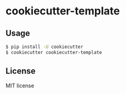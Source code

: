 # cookiecutter-template

## Usage
```bash
$ pip install -U cookiecutter
$ cookiecutter cookiecutter-template
```

## License
MIT license